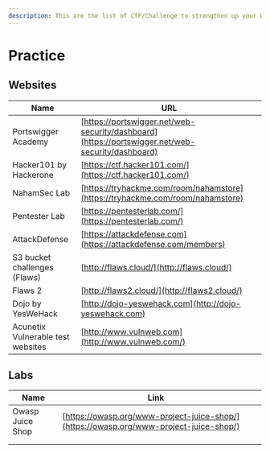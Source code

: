 ```yaml
---
description: This are the list of CTF/Challenge to strengthen up your Web Security Skills
---
```


# Practice

## Websites

| Name                              | URL                                                                                              |
| --------------------------------- | ------------------------------------------------------------------------------------------------ |
| Portswigger Academy               | [https://portswigger.net/web-security/dashboard](https://portswigger.net/web-security/dashboard) |
| Hacker101 by Hackerone            | [https://ctf.hacker101.com/](https://ctf.hacker101.com/)                                         |
| NahamSec Lab                      | [https://tryhackme.com/room/nahamstore](https://tryhackme.com/room/nahamstore)                   |
| Pentester Lab                     | [https://pentesterlab.com/](https://pentesterlab.com/)                                           |
| AttackDefense                     | [https://attackdefense.com](https://attackdefense.com/members)                                   |
| S3 bucket challenges (Flaws)      | [http://flaws.cloud/](http://flaws.cloud/)                                                       |
| Flaws 2                           | [http://flaws2.cloud/](http://flaws2.cloud/)                                                     |
| Dojo by YesWeHack                 | [http://dojo-yeswehack.com](http://dojo-yeswehack.com)                                           |
| Acunetix Vulnerable test websites | [http://www.vulnweb.com](http://www.vulnweb.com/)                                                |

## Labs&#x20;

| Name             | Link                                                                                   |   |
| ---------------- | -------------------------------------------------------------------------------------- | - |
| Owasp Juice Shop | [https://owasp.org/www-project-juice-shop/](https://owasp.org/www-project-juice-shop/) |   |
|                  |                                                                                        |   |
|                  |                                                                                        |   |
